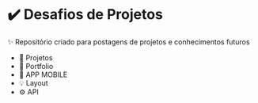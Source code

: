 # ✔️ Desafios de Projetos

✨ Repositório criado para postagens de projetos e conhecimentos futuros

- 📁 Projetos
- 💼 Portfolio
- 📱 APP MOBILE
- 💡 Layout
- ⚙️ API
